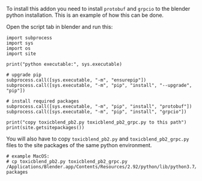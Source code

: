 
To install this addon you need to install `protobuf` and `grpcio` to the blender python installation.
This is an example of how this can be done.

Open the script tab in blender and run this:

```
import subprocess
import sys
import os
import site

print("python executable:", sys.executable)

# upgrade pip
subprocess.call([sys.executable, "-m", "ensurepip"])
subprocess.call([sys.executable, "-m", "pip", "install", "--upgrade", "pip"])

# install required packages
subprocess.call([sys.executable, "-m", "pip", "install", "protobuf"])
subprocess.call([sys.executable, "-m", "pip", "install", "grpcio"])

print("copy toxicblend_pb2.py toxicblend_pb2_grpc.py to this path")
print(site.getsitepackages())
```

You will also have to copy `toxicblend_pb2.py` and `toxicblend_pb2_grpc.py` files to the
site packages of the same python environment.

```
# example MacOS:
# cp toxicblend_pb2.py toxicblend_pb2_grpc.py /Applications/Blender.app/Contents/Resources/2.92/python/lib/python3.7/site-packages
```